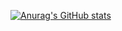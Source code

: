 <!-- <div id="badges">
  <a href="your-linkedin-URL">
    <img src="https://img.shields.io/badge/LinkedIn-blue?style=for-the-badge&logo=linkedin&logoColor=white" alt="LinkedIn Badge"/>
  </a>
  <a href="https://www.youtube.com/channel/UChvHE-c77hBh3LQnOuxDYSA">
    <img src="https://img.shields.io/badge/YouTube-red?style=for-the-badge&logo=youtube&logoColor=white" alt="Youtube Badge"/>
  </a>
  <a href="your-twitter-URL">
    <img src="https://img.shields.io/badge/Twitter-blue?style=for-the-badge&logo=twitter&logoColor=white" alt="Twitter Badge"/>
  </a>
</div> -->

[![Anurag's GitHub stats](https://github-readme-stats.vercel.app/api?username=mazerk01&count_private=true&hide=stars,contribs&show_icons=true&theme=radical)](https://github.com/anuraghazra/github-readme-stats)
